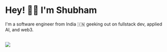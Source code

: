 # Hey! 👋🏼 I'm Shubham

I'm a software engineer from India 🇮🇳 geeking out on fullstack dev, applied AI, and web3.

<br/>
<div>
  <img src="https://github-readme-stats.vercel.app/api/top-langs/?username=Stroller15&layout=compact&langs_count=20&theme=blue-green" />
</div>


